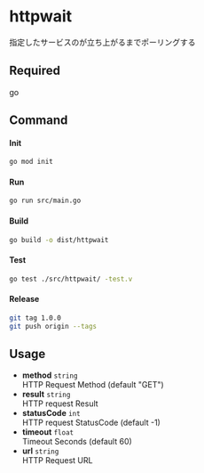 # httpwait

指定したサービスのが立ち上がるまでポーリングする

## Required

go

## Command

#### Init

```sh
go mod init
```

#### Run

```sh
go run src/main.go
```

#### Build

```sh
go build -o dist/httpwait
```

#### Test

```sh
go test ./src/httpwait/ -test.v
```

#### Release

```sh
git tag 1.0.0
git push origin --tags
```

## Usage

- **method** `string`  
  HTTP Request Method (default "GET")
- **result** `string`  
  HTTP request Result
- **statusCode** `int`  
  HTTP request StatusCode (default -1)
- **timeout** `float`  
  Timeout Seconds (default 60)
- **url** `string`  
  HTTP Request URL
